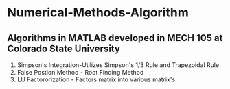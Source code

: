 # Numerical-Methods-Algorithm
## Algorithms in MATLAB developed in MECH 105 at Colorado State University 
1. Simpson's Integration-Utilizes Simpson's 1/3 Rule and Trapezoidal Rule
2. False Postion Method - Root Finding Method
3. LU Factororization - Factors matrix into various matrix's
